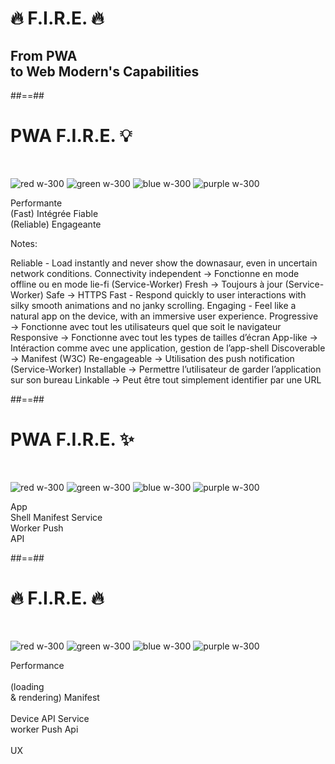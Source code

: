 <!-- .slide: class="transition-white sfeir-bg-blue" -->

# 🔥 F.I.R.E. 🔥

## From PWA<br>to Web Modern's Capabilities

##==##

<!-- .slide: class="flex-row" -->

# PWA F.I.R.E. 💡

<br>

![red w-300](./assets/images/performante_icon.png)
![green w-300](./assets/images/integrated_icon.png)
![blue w-300](./assets/images/fiable_icon.png)
![purple w-300](./assets/images/engaging_icon.png)

<p>
<span class="center">Performante<br>(Fast)</span>
<span class="center">Intégrée</span>
<span class="center">Fiable<br>(Reliable)</span>
<span class="center">Engageante</span>
</p>

Notes:

Reliable - Load instantly and never show the downasaur, even in uncertain network conditions.
Connectivity independent → Fonctionne en mode offline ou en mode lie-fi (Service-Worker)
Fresh → Toujours à jour (Service-Worker)
Safe → HTTPS
Fast - Respond quickly to user interactions with silky smooth animations and no janky scrolling.
Engaging - Feel like a natural app on the device, with an immersive user experience.
Progressive → Fonctionne avec tout les utilisateurs quel que soit le navigateur
Responsive → Fonctionne avec tout les types de tailles d’écran
App-like → Intéraction comme avec une application, gestion de l’app-shell
Discoverable → Manifest (W3C)
Re-engageable → Utilisation des push notification (Service-Worker)
Installable → Permettre l’utilisateur de garder l’application sur son bureau
Linkable → Peut être tout simplement identifier par une URL

##==##

<!-- .slide: class="flex-row" -->

# PWA F.I.R.E. ✨

<br>

![red w-300](./assets/images/performante_icon.png)
![green w-300](./assets/images/integrated_icon.png)
![blue w-300](./assets/images/fiable_icon.png)
![purple w-300](./assets/images/engaging_icon.png)

<p>
<span class="center">App<br>Shell</span>
<span class="center">Manifest</span>
<span class="center">Service<br>Worker</span>
<span class="center">Push<br>API</span>
</p>

##==##

<!-- .slide: class="flex-row" -->

# 🔥 F.I.R.E. 🔥

<br>

![red w-300](./assets/images/performante_icon.png)
![green w-300](./assets/images/integrated_icon.png)
![blue w-300](./assets/images/fiable_icon.png)
![purple w-300](./assets/images/engaging_icon.png)

<p>
<span class="center">Performance<br><br>(loading<br>& rendering)</span>
<span class="center">Manifest<br><br>Device API</span>
<span class="center">Service<br>worker</span>
<span class="center">Push Api<br><br>UX</span>
</p>
